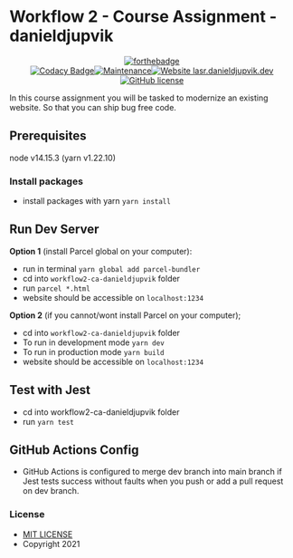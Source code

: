 # Workflow 2 - Course Assignment - danieldjupvik

<div align="center">

[![forthebadge](https://forthebadge.com/images/badges/made-with-javascript.svg)](https://lasr.danieldjupvik.dev/)
<br />
[![Codacy Badge](https://api.codacy.com/project/badge/Grade/5b677e607def4466b8084eb76be4f0d7)]()[![Maintenance](https://img.shields.io/badge/Maintained%3F-yes-green.svg)](https://github.com/InternationalAdvice0/workflow2-ca-danieldjupvik/network/dependencies)[![Website lasr.danieldjupvik.dev](https://img.shields.io/website-up-down-green-red/http/shields.io.svg)](https://lasr.danieldjupvik.dev)[![GitHub license](https://img.shields.io/badge/license-MIT-blue.svg?style=flat-square)](https://github.com/InternationalAdvice0/workflow2-ca-danieldjupvik/blob/dev/LICENSE)

</div>

In this course assignment you will be tasked to modernize an existing website. So that you can ship bug free code.

## Prerequisites

node v14.15.3 (yarn v1.22.10)

### Install packages

- install packages with yarn `yarn install`

## Run Dev Server

**Option 1** (install Parcel global on your computer):

- run in terminal `yarn global add parcel-bundler`
- cd into `workflow2-ca-danieldjupvik` folder
- run `parcel *.html`
- website should be accessible on `localhost:1234`

**Option 2** (if you cannot/wont install Parcel on your computer);

- cd into `workflow2-ca-danieldjupvik` folder
- To run in development mode `yarn dev`
- To run in production mode `yarn build`
- website should be accessible on `localhost:1234`

## Test with Jest

- cd into workflow2-ca-danieldjupvik folder
- run `yarn test`

## GitHub Actions Config

- GitHub Actions is configured to merge dev branch into main branch if Jest tests success without faults when you push or add a pull request on dev branch.

### License

- [MIT LICENSE](https://opensource.org/licenses/MIT)
- Copyright 2021
